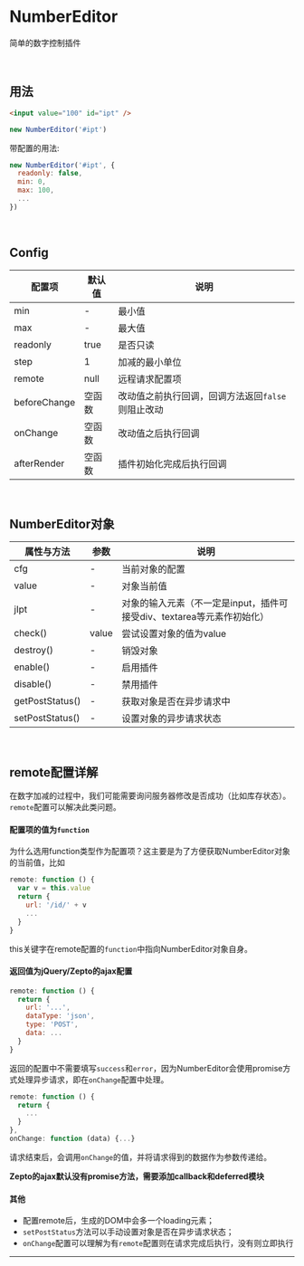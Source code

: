 # NumberEditor
简单的数字控制插件

<br />

## 用法

```html
<input value="100" id="ipt" />
```

```javascript
new NumberEditor('#ipt')
```

带配置的用法:

```javascript
new NumberEditor('#ipt', {
  readonly: false,
  min: 0,
  max: 100,
  ...
})
```

<br />

## Config 

配置项 | 默认值 | 说明
---- | ---- | ----
min | - | 最小值
max | - | 最大值
readonly | true | 是否只读
step | 1 | 加减的最小单位
remote | null | 远程请求配置项
beforeChange | 空函数 | 改动值之前执行回调，回调方法返回`false`则阻止改动
onChange | 空函数 | 改动值之后执行回调
afterRender | 空函数 | 插件初始化完成后执行回调

<br />

## NumberEditor对象

属性与方法 | 参数 | 说明
---- | ---- | ----
cfg | - | 当前对象的配置
value | - | 对象当前值
jIpt | - | 对象的输入元素（不一定是input，插件可接受div、textarea等元素作初始化）
check() | value | 尝试设置对象的值为value
destroy() | - | 销毁对象
enable() | - | 启用插件
disable() | - | 禁用插件
getPostStatus() | - | 获取对象是否在异步请求中
setPostStatus() | - | 设置对象的异步请求状态

<br />

## remote配置详解

在数字加减的过程中，我们可能需要询问服务器修改是否成功（比如库存状态）。`remote`配置可以解决此类问题。

#### 配置项的值为`function`

为什么选用function类型作为配置项？这主要是为了方便获取NumberEditor对象的当前值，比如

```javascript
remote: function () {
  var v = this.value
  return {
    url: '/id/' + v
    ...
  }
}
```

this关键字在remote配置的`function`中指向NumberEditor对象自身。

#### 返回值为jQuery/Zepto的ajax配置

```javascript
remote: function () {
  return {
    url: '...',
    dataType: 'json',
    type: 'POST',
    data: ...
  }
}
```

返回的配置中不需要填写`success`和`error`，因为NumberEditor会使用promise方式处理异步请求，即在`onChange`配置中处理。

```javascript
remote: function () {
  return {
    ...
  }
},
onChange: function (data) {...}
```

请求结束后，会调用`onChange`的值，并将请求得到的数据作为参数传递给。

**Zepto的ajax默认没有promise方法，需要添加callback和deferred模块**

#### 其他

- 配置remote后，生成的DOM中会多一个loading元素；
- `setPostStatus`方法可以手动设置对象是否在异步请求状态；
- `onChange`配置可以理解为有`remote`配置则在请求完成后执行，没有则立即执行

-------------------

<br />